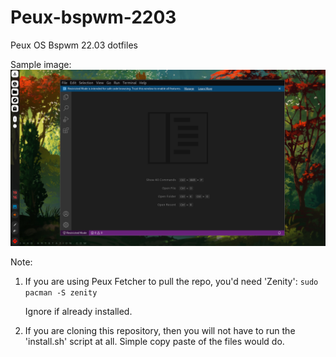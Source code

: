 # Peux-bspwm-2203
Peux OS Bspwm 22.03 dotfiles

Sample image:
![](https://github.com/peux-os-sic/Peux-bspwm-2203/blob/master/bsp1.png)

Note: 
1. If you are using Peux Fetcher to pull the repo, you'd need 'Zenity': `sudo pacman -S zenity`

    Ignore if already installed.
2. If you are cloning this repository, then you will not have to run the 'install.sh' script at all. Simple copy paste of the files would do.
